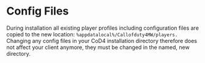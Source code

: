 # Config Files

During installation all existing player profiles including configuration files are copied to the new location: `%appdatalocal%/Callofduty4MW/players.` Changing any config files in your CoD4 installation directory therefore does not affect your client anymore, they must be changed in the named, new directory. 



